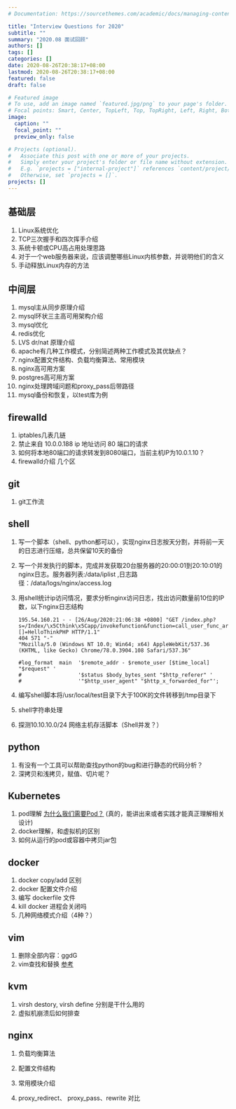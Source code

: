 ```yaml
---
# Documentation: https://sourcethemes.com/academic/docs/managing-content/

title: "Interview Questions for 2020"
subtitle: ""
summary: "2020.08 面试回顾"
authors: []
tags: []
categories: []
date: 2020-08-26T20:38:17+08:00
lastmod: 2020-08-26T20:38:17+08:00
featured: false
draft: false

# Featured image
# To use, add an image named `featured.jpg/png` to your page's folder.
# Focal points: Smart, Center, TopLeft, Top, TopRight, Left, Right, BottomLeft, Bottom, BottomRight.
image:
  caption: ""
  focal_point: ""
  preview_only: false

# Projects (optional).
#   Associate this post with one or more of your projects.
#   Simply enter your project's folder or file name without extension.
#   E.g. `projects = ["internal-project"]` references `content/project/deep-learning/index.md`.
#   Otherwise, set `projects = []`.
projects: []
---
```


## 基础层

1. Linux系统优化
2. TCP三次握手和四次挥手介绍
3. 系统卡顿或CPU高占用处理思路
4. 对于一个web服务器来说，应该调整哪些Linux内核参数，并说明他们的含义
5. 手动释放Linux内存的方法

## 中间层

1. mysql主从同步原理介绍
2. mysql环状三主高可用架构介绍
3. mysql优化
4. redis优化
5. LVS dr/nat 原理介绍
6. apache有几种工作模式，分别简述两种工作模式及其优缺点？
7. nginx配置文件结构、负载均衡算法、常用模块
8. nginx高可用方案
9. postgres高可用方案
10. nginx处理跨域问题和proxy_pass后带路径
11. mysql备份和恢复，以test库为例

## firewalld

1. iptables几表几链
2. 禁止来自 10.0.0.188 ip 地址访问 80 端口的请求
3. 如何将本地80端口的请求转发到8080端口，当前主机IP为10.0.1.10？
4. firewalld介绍 几个区

## git

1. git工作流

## shell

1. 写一个脚本（shell、python都可以），实现nginx日志按天分割，并将前一天的日志进行压缩，总共保留10天的备份

2. 写一个并发执行的脚本，完成并发获取20台服务器的20:00:01到20:10:01的nginx日志。服务器列表:/data/iplist ,日志路径：/data/logs/nginx/access.log

3. 用shell统计ip访问情况，要求分析nginx访问日志，找出访问数量前10位的IP数，以下nginx日志结构

   ```
   195.54.160.21 - - [26/Aug/2020:21:06:38 +0800] "GET /index.php?s=/Index/\x5Cthink\x5Capp/invokefunction&function=call_user_func_array&vars[0]=md5&vars[1][]=HelloThinkPHP HTTP/1.1" 
   404 571 "-" 
   "Mozilla/5.0 (Windows NT 10.0; Win64; x64) AppleWebKit/537.36 (KHTML, like Gecko) Chrome/78.0.3904.108 Safari/537.36"

   #log_format  main  '$remote_addr - $remote_user [$time_local] "$request" '
   #                  '$status $body_bytes_sent "$http_referer" '
   #                  '"$http_user_agent" "$http_x_forwarded_for"';
   ```

4. 编写shell脚本将/usr/local/test目录下大于100K的文件转移到/tmp目录下

5. shell字符串处理

6. 探测10.10.10.0/24 网络主机存活脚本（Shell并发？）

## python

1. 有没有一个工具可以帮助查找python的bug和进行静态的代码分析？
2. 深拷贝和浅拷贝，赋值、切片呢？

## Kubernetes

1. pod理解  [为什么我们需要Pod？](https://time.geekbang.org/column/article/40092) (真的，能讲出来或者实践才能真正理解相关设计)
2. docker理解，和虚拟机的区别
3. 如何从运行的pod或容器中拷贝jar包

## docker

1. docker copy/add 区别
2. docker 配置文件介绍
3. 编写 dockerfile 文件
4. kill docker 进程会关闭吗 
5. 几种网络模式介绍（4种？）

## vim

1. 删除全部内容：ggdG
2. vim查找和替换   [参考](https://harttle.land/2016/08/08/vim-search-in-file.html)

## kvm

1. virsh destory, virsh define 分别是干什么用的
2. 虚拟机崩溃后如何排查

## nginx

1. 负载均衡算法

2. 配置文件结构

3. 常用模块介绍

4. proxy_redirect、 proxy_pass、rewrite 对比